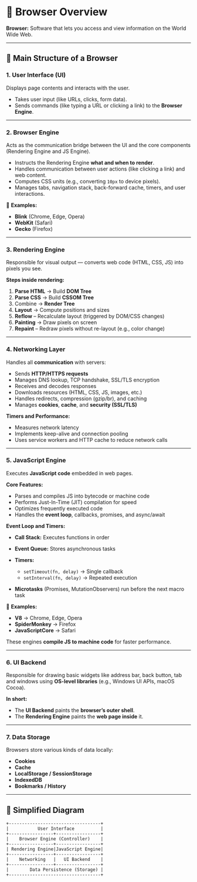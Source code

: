 # 🧭 **Browser Overview**

**Browser:** Software that lets you access and view information on the World Wide Web.

---

## 🧩 **Main Structure of a Browser**

### 1. **User Interface (UI)**

Displays page contents and interacts with the user.

* Takes user input (like URLs, clicks, form data).
* Sends commands (like typing a URL or clicking a link) to the **Browser Engine**.

---

### 2. **Browser Engine**

Acts as the communication bridge between the UI and the core components (Rendering Engine and JS Engine).

* Instructs the Rendering Engine **what and when to render**.
* Handles communication between user actions (like clicking a link) and web content.
* Computes CSS units (e.g., converting `10px` to device pixels).
* Manages tabs, navigation stack, back-forward cache, timers, and user interactions.

📘 **Examples:**

* **Blink** (Chrome, Edge, Opera)
* **WebKit** (Safari)
* **Gecko** (Firefox)

---

### 3. **Rendering Engine**

Responsible for visual output — converts web code (HTML, CSS, JS) into pixels you see.

**Steps inside rendering:**

1. **Parse HTML** → Build **DOM Tree**
2. **Parse CSS** → Build **CSSOM Tree**
3. Combine → **Render Tree**
4. **Layout** → Compute positions and sizes
5. **Reflow** – Recalculate layout (triggered by DOM/CSS changes)
6. **Painting** → Draw pixels on screen
7. **Repaint** – Redraw pixels without re-layout (e.g., color change)

---

### 4. **Networking Layer**

Handles all **communication** with servers:

* Sends **HTTP/HTTPS requests**
* Manages DNS lookup, TCP handshake, SSL/TLS encryption
* Receives and decodes responses
* Downloads resources (HTML, CSS, JS, images, etc.)
* Handles redirects, compression (gzip/br), and caching
* Manages **cookies**, **cache**, and **security (SSL/TLS)**

**Timers and Performance:**

* Measures network latency
* Implements keep-alive and connection pooling
* Uses service workers and HTTP cache to reduce network calls

---

### 5. **JavaScript Engine**

Executes **JavaScript code** embedded in web pages.

**Core Features:**

* Parses and compiles JS into bytecode or machine code
* Performs Just-In-Time (JIT) compilation for speed
* Optimizes frequently executed code
* Handles the **event loop**, callbacks, promises, and async/await

**Event Loop and Timers:**

* **Call Stack:** Executes functions in order
* **Event Queue:** Stores asynchronous tasks
* **Timers:**

  * `setTimeout(fn, delay)` → Single callback
  * `setInterval(fn, delay)` → Repeated execution
* **Microtasks** (Promises, MutationObservers) run before the next macro task

📘 **Examples:**

* **V8** → Chrome, Edge, Opera
* **SpiderMonkey** → Firefox
* **JavaScriptCore** → Safari

These engines **compile JS to machine code** for faster performance.

---

### 6. **UI Backend**

Responsible for drawing basic widgets like address bar, back button, tab and windows using **OS-level libraries** (e.g., Windows UI APIs, macOS Cocoa).

**In short:**

* The **UI Backend** paints the **browser’s outer shell**.
* The **Rendering Engine** paints the **web page inside** it.

---

### 7. **Data Storage**

Browsers store various kinds of data locally:

* **Cookies**
* **Cache**
* **LocalStorage / SessionStorage**
* **IndexedDB**
* **Bookmarks / History**

---

## 🧠 **Simplified Diagram**

```
+-----------------------------------+
|           User Interface          |
+-----------------+-----------------+
|    Browser Engine (Controller)    |
+-----------------+-----------------+
| Rendering Engine|JavaScript Engine|
+-----------------+-----------------+
|    Networking   |   UI Backend    |
+-----------------+-----------------+
|        Data Persistence (Storage) |
+-----------------------------------+
```
